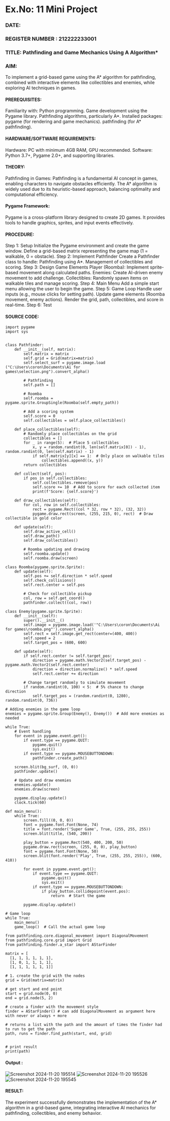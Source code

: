 # Ex.No: 11  Mini Project 
### DATE:                                                                            
### REGISTER NUMBER : 212222233001
### TITLE: Pathfinding and Game Mechanics Using A Algorithm*

### AIM:
To implement a grid-based game using the A* algorithm for pathfinding, combined with interactive elements like collectibles and enemies, while exploring AI techniques in games.

#### PREREQUISITES:
Familiarity with:
Python programming.
Game development using the Pygame library.
Pathfinding algorithms, particularly A*.
Installed packages:
pygame (for rendering and game mechanics).
pathfinding (for A* pathfinding).

#### HARDWARE/SOFTWARE REQUIREMENTS:
Hardware: PC with minimum 4GB RAM, GPU recommended.
Software: Python 3.7+, Pygame 2.0+, and supporting libraries.

#### THEORY:
Pathfinding in Games:
Pathfinding is a fundamental AI concept in games, enabling characters to navigate obstacles efficiently. The A* algorithm is widely used due to its heuristic-based approach, balancing optimality and computational efficiency.

#### Pygame Framework:
Pygame is a cross-platform library designed to create 2D games. It provides tools to handle graphics, sprites, and input events effectively.

#### PROCEDURE:
Step 1: Setup
Initialize the Pygame environment and create the game window.
Define a grid-based matrix representing the game map (1 = walkable, 0 = obstacle).
Step 2: Implement Pathfinder
Create a Pathfinder class to handle:
Pathfinding using A*.
Management of collectibles and scoring.
Step 3: Design Game Elements
Player (Roomba): Implement sprite-based movement along calculated paths.
Enemies: Create AI-driven enemy movement to add challenge.
Collectibles: Randomly spawn items on walkable tiles and manage scoring.
Step 4: Main Menu
Add a simple start menu allowing the user to begin the game.
Step 5: Game Loop
Handle user inputs (e.g., mouse clicks for setting path).
Update game elements (Roomba movement, enemy actions).
Render the grid, path, collectibles, and score in real-time.
Step 6: Test

#### SOURCE CODE:
```
import pygame
import sys


class Pathfinder:
    def __init__(self, matrix):
        self.matrix = matrix
        self.grid = Grid(matrix=matrix)
        self.select_surf = pygame.image.load ("C:\Users\coron\Documents\Ai for games\selection.png").convert_alpha()

        # Pathfinding
        self.path = []

        # Roomba
        self.roomba = pygame.sprite.GroupSingle(Roomba(self.empty_path))

        # Add a scoring system
        self.score = 0
        self.collectibles = self.place_collectibles()

    def place_collectibles(self):
        # Randomly place collectibles on the grid
        collectibles = []
        for _ in range(5):  # Place 5 collectibles
            x, y = random.randint(0, len(self.matrix[0]) - 1), random.randint(0, len(self.matrix) - 1)
            if self.matrix[y][x] == 1:  # Only place on walkable tiles
                collectibles.append((x, y))
        return collectibles

    def collect(self, pos):
        if pos in self.collectibles:
            self.collectibles.remove(pos)
            self.score += 10  # Add to score for each collected item
            print(f'Score: {self.score}')

    def draw_collectibles(self):
        for col, row in self.collectibles:
            rect = pygame.Rect((col * 32, row * 32), (32, 32))
            pygame.draw.rect(screen, (255, 215, 0), rect)  # Draw collectible in gold color

    def update(self):
        self.draw_active_cell()
        self.draw_path()
        self.draw_collectibles()

        # Roomba updating and drawing
        self.roomba.update()
        self.roomba.draw(screen)

class Roomba(pygame.sprite.Sprite):
    def update(self):
        self.pos += self.direction * self.speed
        self.check_collisions()
        self.rect.center = self.pos

        # Check for collectible pickup
        col, row = self.get_coord()
        pathfinder.collect((col, row))

class Enemy(pygame.sprite.Sprite):
    def __init__(self):
        super().__init__()
        self.image = pygame.image.load('"C:\Users\coron\Documents\Ai for games\roomba.png"').convert_alpha()
        self.rect = self.image.get_rect(center=(400, 400))
        self.speed = 2
        self.target_pos = (600, 600)

    def update(self):
        if self.rect.center != self.target_pos:
            direction = pygame.math.Vector2(self.target_pos) - pygame.math.Vector2(self.rect.center)
            direction = direction.normalize() * self.speed
            self.rect.center += direction

        # Change target randomly to simulate movement
        if random.randint(0, 100) < 5:  # 5% chance to change direction
            self.target_pos = (random.randint(0, 1280), random.randint(0, 736))

# Adding enemies in the game loop
enemies = pygame.sprite.Group(Enemy(), Enemy())  # Add more enemies as needed

while True:
    # Event handling
    for event in pygame.event.get():
        if event.type == pygame.QUIT:
            pygame.quit()
            sys.exit()
        if event.type == pygame.MOUSEBUTTONDOWN:
            pathfinder.create_path()

    screen.blit(bg_surf, (0, 0))
    pathfinder.update()

    # Update and draw enemies
    enemies.update()
    enemies.draw(screen)

    pygame.display.update()
    clock.tick(60)

def main_menu():
    while True:
        screen.fill((0, 0, 0))
        font = pygame.font.Font(None, 74)
        title = font.render('Super Game', True, (255, 255, 255))
        screen.blit(title, (540, 200))

        play_button = pygame.Rect(540, 400, 200, 50)
        pygame.draw.rect(screen, (255, 0, 0), play_button)
        font = pygame.font.Font(None, 50)
        screen.blit(font.render('Play', True, (255, 255, 255)), (600, 410))

        for event in pygame.event.get():
            if event.type == pygame.QUIT:
                pygame.quit()
                sys.exit()
            if event.type == pygame.MOUSEBUTTONDOWN:
                if play_button.collidepoint(event.pos):
                    return  # Start the game

        pygame.display.update()

# Game loop
while True:
    main_menu()
    game_loop()  # Call the actual game loop

from pathfinding.core.diagonal_movement import DiagonalMovement
from pathfinding.core.grid import Grid
from pathfinding.finder.a_star import AStarFinder

matrix = [
  [1, 1, 1, 1, 1, 1],
  [1, 0, 1, 1, 1, 1],
  [1, 1, 1, 1, 1, 1]]

# 1. create the grid with the nodes 
grid = Grid(matrix=matrix)

# get start and end point 
start = grid.node(0, 0)
end = grid.node(5, 2)

# create a finder with the movement style 
finder = AStarFinder() # can add DiagonalMovement as argument here with never or always + more

# returns a list with the path and the amount of times the finder had to run to get the path 
path, runs = finder.find_path(start, end, grid)


# print result 
print(path)
```
#### Output :
![Screenshot 2024-11-20 195514](https://github.com/user-attachments/assets/7f668062-8f78-4faa-925a-10ca49849f34)
![Screenshot 2024-11-20 195526](https://github.com/user-attachments/assets/e2732ee7-1d85-4576-a58d-9e02ab849e4a)
![Screenshot 2024-11-20 195545](https://github.com/user-attachments/assets/d8312cfb-0ad4-46d3-b421-27ecd867a8ee)

#### RESULT:
The experiment successfully demonstrates the implementation of the A* algorithm in a grid-based game, integrating interactive AI mechanics for pathfinding, collectibles, and enemy behavior.

